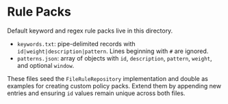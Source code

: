 # Rule Packs

Default keyword and regex rule packs live in this directory.

- `keywords.txt`: pipe-delimited records with `id|weight|description|pattern`. Lines beginning with `#` are ignored.
- `patterns.json`: array of objects with `id`, `description`, `pattern`, `weight`, and optional `window`.

These files seed the `FileRuleRepository` implementation and double as examples for creating custom policy packs. Extend them by appending new entries and ensuring `id` values remain unique across both files.
